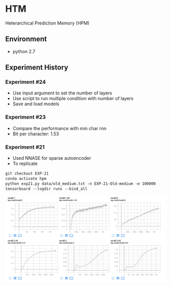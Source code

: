 # HTM
Heterarchical Prediction Memory (HPM)


## Environment
- python 2.7


## Experiment History

### Experiment #24
- Use input argument to set the number of layers
- Use script to run multiple condition with number of layers
- Save and load models 

### Experiment #23
- Compare the performance with min char rnn
- Bit per character: 1.53

### Experiment #21 
- Used NNASE for sparse autoencoder
- To replicate 

```shell
git checkout EXP-21
conda activate hpm
python exp21.py data/old_medium.txt -n EXP-21-Old-medium -e 100000
tensorboard --logdir runs --bind_all
```


![](docs/figures/exp21.png)


